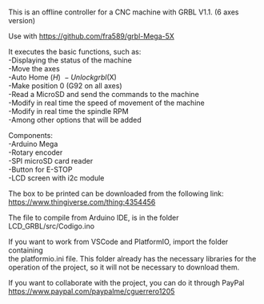 # 
This is an offline controller for a CNC machine with GRBL V1.1. (6 axes version)

Use with https://github.com/fra589/grbl-Mega-5X

It executes the basic functions, such as:\
-Displaying the status of the machine \
-Move the axes \
-Auto Home ($H) \
-Unlock grbl ($X) \
-Make position 0 (G92 on all axes) \
-Read a MicroSD and send the commands to the machine \
-Modify in real time the speed of movement of the machine \
-Modify in real time the spindle RPM \
-Among other options that will be added

Components: \
-Arduino Mega \
-Rotary encoder \
-SPI microSD card reader \
-Button for E-STOP \
-LCD screen with i2c module

The box to be printed can be downloaded from the following link: \
https://www.thingiverse.com/thing:4354456

The file to compile from Arduino IDE, is in the folder LCD_GRBL/src/Codigo.ino

If you want to work from VSCode and PlatformIO, import the folder containing \
the platformio.ini file. This folder already has the necessary libraries for the \
operation of the project, so it will not be necessary to download them.

If you want to collaborate with the project, you can do it through PayPal
https://www.paypal.com/paypalme/cguerrero1205
